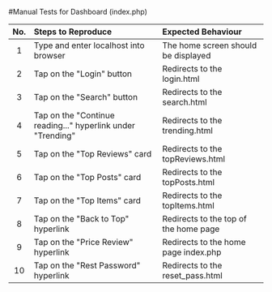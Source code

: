 #Manual Tests for Dashboard (index.php)

| No.  | Steps to Reproduce  | Expected Behaviour |
| :------------: |:---------------| :-----|
| 1 | Type and enter localhost into browser                        | The home screen should be displayed   |
| 2 | Tap on the "Login" button                              	   | Redirects to the login.html    |
| 3 | Tap on the "Search" button                                   | Redirects to the search.html     |
| 4 | Tap on the "Continue reading..." hyperlink under "Trending"  | Redirects to the trending.html     |
| 5 | Tap on the "Top Reviews" card                                | Redirects to the topReviews.html     |
| 6 | Tap on the "Top Posts" card                                  | Redirects to the topPosts.html     |
| 7 | Tap on the "Top Items" card                                  | Redirects to the topItems.html     |
| 8 | Tap on the "Back to Top" hyperlink                           | Redirects to the top of the home page   |
| 9 | Tap on the "Price Review" hyperlink                          | Redirects to the home page index.php |
| 10| Tap on the "Rest Password" hyperlink                         | Redirects to the reset_pass.html  |